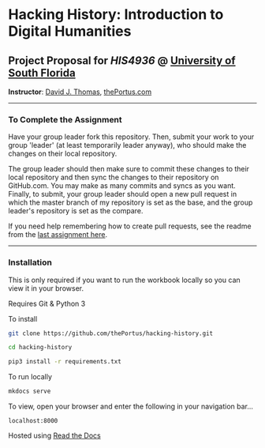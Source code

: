 # Hacking History: Introduction to Digital Humanities

## Project Proposal for *HIS4936* @ [University of South Florida](http://www.usf.edu/)

**Instructor**: [David J. Thomas](mailto::davidjthomas@usf.edu), [thePortus.com](http://thePortus.com/)

---

### To Complete the Assignment

Have your group leader fork this repository. Then, submit your work to your
group 'leader' (at least temporarily leader anyway), who should make the
changes on their local repository.

The group leader should then make sure to commit these changes to their local
repository and then sync the changes to their repository on GitHub.com. You
may make as many commits and syncs as you want. Finally, to submit, your group
leader should open a new pull request in which the master branch of my
repository is set as the base, and the group leader's repository is set as the
compare.

If you need help remembering how to create pull requests, see the readme from
the [last assignment here](https://github.com/usf-portal/his4936-source-analysis).


---

### Installation

This is only required if you want to run the workbook locally so you can view
it in your browser.

Requires Git & Python 3

To install

```bash
git clone https://github.com/thePortus/hacking-history.git

cd hacking-history

pip3 install -r requirements.txt
```

To run locally

```bash
mkdocs serve
```

To view, open your browser and enter the following in your navigation bar...
```
localhost:8000
```

Hosted using [Read the Docs](https://readthedocs.org/)
